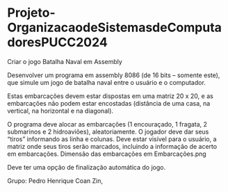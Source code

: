 # Projeto-OrganizacaodeSistemasdeComputadoresPUCC2024
Criar o jogo Batalha Naval em Assembly

Desenvolver um programa em assembly 8086 (de 16 bits – somente este), que simule um jogo de batalha naval entre o usuário e o computador.

Estas embarcações devem estar dispostas em uma matriz 20 x 20, e as embarcações não podem estar encostadas (distância de uma casa, na vertical, na horizontal e na diagonal).

O programa deve alocar as embarcações (1 encouraçado, 1 fragata, 2 submarinos e 2 hidroaviões), aleatoriamente. O jogador deve dar seus “tiros” informando as linha e colunas. Deve estar visível para o usuário, a matriz onde seus tiros serão marcados, incluindo a informação de acerto em embarcações.
Dimensão das embarcações em Embarcações.png

Deve ter uma opção de finalização automática do jogo.

Grupo: Pedro Henrique Coan Zin, 